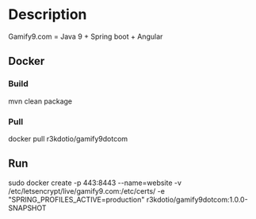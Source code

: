 # Description
Gamify9.com = Java 9 + Spring boot + Angular

## Docker
### Build
mvn clean package

### Pull
docker pull r3kdotio/gamify9dotcom

## Run
sudo docker create -p 443:8443 --name=website -v /etc/letsencrypt/live/gamify9.com:/etc/certs/ -e "SPRING_PROFILES_ACTIVE=production" r3kdotio/gamify9dotcom:1.0.0-SNAPSHOT




